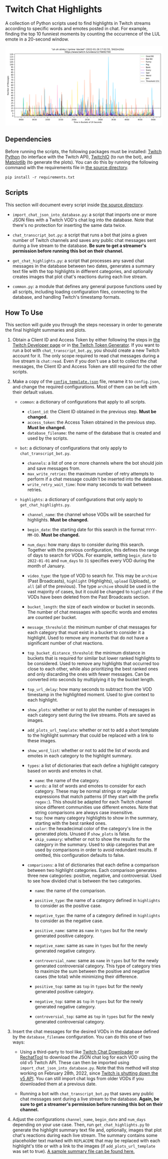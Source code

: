 # Twitch Chat Highlights

A collection of Python scripts used to find highlights in Twitch streams according to specific words and emotes posted in chat. For example, finding the top 10 funniest moments by counting the occurrence of the LUL emote in a 20-second window.

![An example of a generated plot showing chat's reactions during a live stream.](Images/plot_example.png)

## Dependencies

Before running the scripts, the following packages must be installed: [Twitch Python](https://github.com/PetterKraabol/Twitch-Python) (to interface with the Twitch API), [TwitchIO](https://github.com/TwitchIO/TwitchIO) (to run the bot), and [Matplotlib](https://matplotlib.org/) (to generate the plots). You can do this by running the following command with the requirements file in [the source directory](Source).

```
pip install -r requirements.txt
```

## Scripts

This section will document every script inside [the source directory](Source).

* `import_chat_json_into_database.py`: a script that imports one or more JSON files with a Twitch VOD's chat log into the database. Note that there's no protection for inserting the same data twice.

* `chat_transcript_bot.py`: a script that runs a bot that joins a given number of Twitch channels and saves any public chat messages sent during a live stream to the database. **Be sure to get a streamer's permission before running this bot on their channel.**

* `get_chat_highlights.py`: a script that processes any saved chat messages in the database between two dates, generates a summary text file with the top highlights in different categories, and optionally creates images that plot chat's reactions during each live stream.

* `common.py`: a module that defines any general purpose functions used by all scripts, including loading configuration files, connecting to the database, and handling Twitch's timestamp formats.

## How To Use

This section will guide you through the steps necessary in order to generate the final highlight summaries and plots.

1. Obtain a Client ID and Access Token by either following the steps in [the Twitch Developer page](https://dev.twitch.tv/docs/authentication) or in [the Twitch Token Generator](https://twitchtokengenerator.com/). If you want to run a bot with `chat_transcript_bot.py`, you should create a new Twitch account for it. The only scope required to read chat messages during a live stream is `chat:read`. Even if you don't use a bot to collect the chat messages, the Client ID and Access Token are still required for the other scripts.

2. Make a copy of the [`config_template.json`](Source/config_template.json) file, rename it to `config.json`, and change the required configurations. Most of them can be left with their default values.

	* `common`: a dictionary of configurations that apply to all scripts.

		* `client_id`: the Client ID obtained in the previous step. **Must be changed.**
		* `access_token`: the Access Token obtained in the previous step. **Must be changed.**
		* `database_filename`: the name of the database that is created and used by the scripts.

	* `bot`: a dictionary of configurations that only apply to `chat_transcript_bot.py`.

		* `channels`: a list of one or more channels where the bot should join and save messages from.
		* `max_write_retries`: the maximum number of retry attempts to perform if a chat message couldn't be inserted into the database.
		* `write_retry_wait_time`: how many seconds to wait between retries.

	* `highlights`: a dictionary of configurations that only apply to `get_chat_highlights.py`.

		* `channel_name`: the channel whose VODs will be searched for highlights. **Must be changed.**
		* `begin_date`: the starting date for this search in the format `YYYY-MM-DD`. **Must be changed.**
		* `num_days`: how many days to consider during this search. Together with the previous configuration, this defines the range of days to search for VODs. For example, setting `begin_date` to `2022-01-01` and `num_days` to `31` specifies every VOD during the month of January.
		* `video_type`: the type of VOD to search for. This may be `archive` (Past Broadcasts),  `highlight` (Highlights),  `upload` (Uploads), or `all` (all of the previous). The type `archive` should be used in the vast majority of cases, but it could be changed to `highlight` if the VODs have been deleted from the Past Broadcasts section.

		* `bucket_length`: the size of each window or bucket in seconds. The number of chat messages with specific words and emotes are counted per bucket.
		* `message_threshold`: the minimum number of chat messages for each category that must exist in a bucket to consider it a highlight. Used to remove any moments that do not have a significant number of chat reactions.
		* `top_bucket_distance_threshold`: the minimum distance in buckets that is required for similar but lower ranked highlights to be considered. Used to remove any highlights that occurred too close to each other, while also prioritizing the best ranked ones and only discarding the ones with fewer messages. Can be converted into seconds by multiplying it by the bucket length.
		* `top_url_delay`: how many seconds to subtract from the VOD timestamp in the highlighted moment. Used to give context to each highlight.

		* `show_plots`: whether or not to plot the number of messages in each category sent during the live streams. Plots are saved as images.
		* `add_plots_url_template`: whether or not to add a short template to the highlight summary that could be replaced with a link to these images.
		* `show_word_list`: whether or not to add the list of words and emotes in each category to the highlight summary.

		* `types`: a list of dictionaries that each define a highlight category based on words and emotes in chat.
			* `name`: the name of the category.
			* `words`: a list of words and emotes to consider for each category. These may be normal strings or regular expressions that match patterns (if they start with the prefix `regex:`). This should be adapted for each Twitch channel since different communities use different emotes. Note that string comparisons are always case insensitive.
			* `top`: how many category highlights to show in the summary, starting with the best ranked ones.
			* `color`: the hexadecimal color of the category's line in the generated plots. Unused if `show_plots` is false.
			* `skip_summary`: whether or not to show the results for the category in the summary. Used to skip categories that are used by comparisons in order to avoid redundant results. If omitted, this configuration defaults to false.

		* `comparisons`: a list of dictionaries that each define a comparison between two highlight categories. Each comparison generates three new categories: positive, negative, and controversial. Used to see how divided chat is between the two categories.
			* `name`: the name of the comparison.
			* `positive_type`: the name of a category defined in `highlights` to consider as the positive case.
			* `negative_type`: the name of a category defined in `highlights` to consider as the negative case.

			* `positive_name`: same as `name` in `types` but for the newly generated positive category.
			* `negative_name`: same as `name` in `types` but for the newly generated negative category.
			* `controversial_name`: same as `name` in `types` but for the newly generated controversial category. This type of category tries to maximize the sum between the positive and negative cases (the total) while minimizing their difference.

			* `positive_top`: same as `top` in `types` but for the newly generated positive category.
			* `negative_top`: same as `top` in `types` but for the newly generated negative category.
			* `controversial_top`: same as `top` in `types` but for the newly generated controversial category.

3. Insert the chat messages for the desired VODs in the database defined by the `database_filename` configuration. You can do this one of two ways:

	* Using a third-party to tool like [Twitch Chat Downloader](https://github.com/PetterKraabol/Twitch-Chat-Downloader) or [RechatTool](https://github.com/jdpurcell/RechatTool) to download the JSON chat log for each VOD using the old v5 Twitch API. These can then be imported using `import_chat_json_into_database.py`. Note that this method will stop working on February 28th, 2022, since [Twitch is shutting down the v5 API](https://blog.twitch.tv/en/2021/07/15/legacy-twitch-api-v5-shutdown-details-and-timeline/). You can still import chat logs from older VODs if you downloaded them at a previous date.

	* Running a bot with `chat_transcript_bot.py` that saves any public chat messages sent during a live stream to the database. **Again, be sure to get a streamer's permission before running this bot on their channel.**

4. Adjust the configurations `channel_name`, `begin_date` and `num_days` depending on your use case. Then, run `get_chat_highlights.py` to generate the highlight summary text file and, optionally, images that plot chat's reactions during each live stream. The summary contains some placeholder text marked with `REPLACEME` that may be replaced with each highlight's title or with a link to the images (if `add_plots_url_template` was set to true). [A sample summary file can be found here.](Samples/northernlion_2022-01-01_to_2022-01-31.txt)